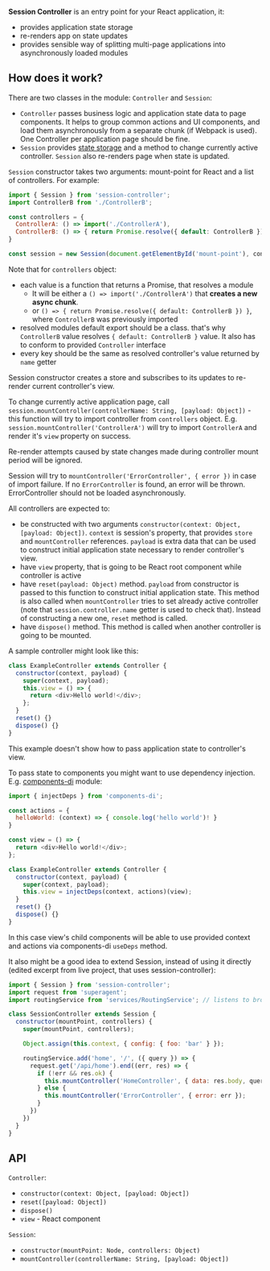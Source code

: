 **Session Controller** is an entry point for your React application, it:
- provides application state storage
- re-renders app on state updates
- provides sensible way of splitting multi-page applications into asynchronously loaded modules

## How does it work?
There are two classes in the module: `Controller` and `Session`:
- `Controller` passes business logic and application state data to page components. It helps to group common actions and UI components, and load them asynchronously from a separate chunk (if Webpack is used). One Controller per application page should be fine.
- `Session` provides [state storage](https://www.npmjs.com/package/object-state-storage) and a method to change currently active controller. `Session` also re-renders page when state is updated.

`Session` constructor takes two arguments: mount-point for React and a list of controllers. For example:

```javascript
import { Session } from 'session-controller';
import ControllerB from './ControllerB';

const controllers = {
  ControllerA: () => import('./ControllerA'),
  ControllerB: () => { return Promise.resolve({ default: ControllerB }) };
}

const session = new Session(document.getElementById('mount-point'), controllers);
```

Note that for `controllers` object:
- each value is a function that returns a Promise, that resolves a module
  - It will be either a `() => import('./ControllerA')` that **creates a new async chunk**.
  - or `() => { return Promise.resolve({ default: ControllerB }) }`, where `ControllerB` was previously imported
- resolved modules default export should be a class. that's why `ControllerB` value resolves `{ default: ControllerB }` value. It also has to conform to provided `Controller` interface
- every key should be the same as resolved controller's value returned by `name` getter

Session constructor creates a store and subscribes to its updates to re-render current controller's view.

To change currently active application page, call `session.mountController(controllerName: String, [payload: Object])` - this function will try to import controller from `controllers` object. E.g. `session.mountController('ControllerA')` will try to import `ControllerA` and render it's `view` property on success.

Re-render attempts caused by state changes made during controller mount period will be ignored.

Session will try to `mountController('ErrorController', { error })` in case of import failure. If no `ErrorController` is found, an error will be thrown. ErrorController should not be loaded asynchronously.

All controllers are expected to:
- be constructed with two arguments `constructor(context: Object, [payload: Object])`. `context` is session's property, that provides `store` and `mountController` references. `payload` is extra data that can be used to construct initial application state necessary to render controller's view.
- have `view` property, that is going to be React root component while controller is active
- have `reset(payload: Object)` method. `payload` from constructor is passed to this function to construct initial application state. This method is also called when `mountController` tries to set already active controller (note that `session.controller.name` getter is used to check that). Instead of constructing a new one, `reset` method is called.
- have `dispose()` method. This method is called when another controller is going to be mounted.

A sample controller might look like this:
```javascript
class ExampleController extends Controller {
  constructor(context, payload) {
    super(context, payload);
    this.view = () => {
      return <div>Hello world!</div>;
    };
  }
  reset() {}
  dispose() {}
}
```

This example doesn't show how to pass application state to controller's view.

To pass state to components you might want to use dependency injection. E.g. [components-di](https://www.npmjs.com/package/components-di) module:

```javascript
import { injectDeps } from 'components-di';

const actions = {
  helloWorld: (context) => { console.log('hello world')! }
}

const view = () => {
  return <div>Hello world!</div>;
};

class ExampleController extends Controller {
  constructor(context, payload) {
    super(context, payload);
    this.view = injectDeps(context, actions)(view);
  }
  reset() {}
  dispose() {}
}
```

In this case view's child components will be able to use provided context and actions via components-di `useDeps` method.

It also might be a good idea to extend Session, instead of using it directly (edited excerpt from live project, that uses session-controller):

```javascript
import { Session } from 'session-controller';
import request from 'superagent';
import routingService from 'services/RoutingService'; // listens to browser history changes

class SessionController extends Session {
  constructor(mountPoint, controllers) {
    super(mountPoint, controllers);

    Object.assign(this.context, { config: { foo: 'bar' } });

    routingService.add('home', '/', ({ query }) => {
      request.get('/api/home').end((err, res) => {
        if (!err && res.ok) {
          this.mountController('HomeController', { data: res.body, query });
        } else {
          this.mountController('ErrorController', { error: err });
        }
      })
    })
  }
}
```

## API
`Controller`:
- `constructor(context: Object, [payload: Object])`
- `reset([payload: Object])`
- `dispose()`
- `view` - React component

`Session`:
- `constructor(mountPoint: Node, controllers: Object)`
- `mountController(controllerName: String, [payload: Object])`
